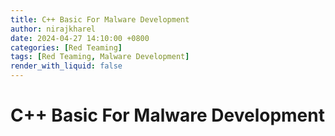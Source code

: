 ```yaml
---
title: C++ Basic For Malware Development
author: nirajkharel
date: 2024-04-27 14:10:00 +0800
categories: [Red Teaming]
tags: [Red Teaming, Malware Development]
render_with_liquid: false
---
```



C++ Basic For Malware Development
================